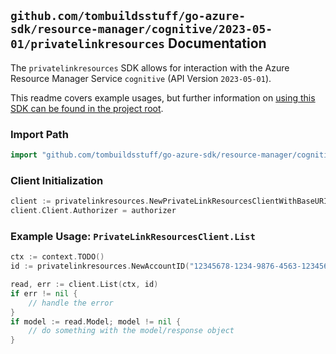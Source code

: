 
## `github.com/tombuildsstuff/go-azure-sdk/resource-manager/cognitive/2023-05-01/privatelinkresources` Documentation

The `privatelinkresources` SDK allows for interaction with the Azure Resource Manager Service `cognitive` (API Version `2023-05-01`).

This readme covers example usages, but further information on [using this SDK can be found in the project root](https://github.com/tombuildsstuff/go-azure-sdk/tree/main/docs).

### Import Path

```go
import "github.com/tombuildsstuff/go-azure-sdk/resource-manager/cognitive/2023-05-01/privatelinkresources"
```


### Client Initialization

```go
client := privatelinkresources.NewPrivateLinkResourcesClientWithBaseURI("https://management.azure.com")
client.Client.Authorizer = authorizer
```


### Example Usage: `PrivateLinkResourcesClient.List`

```go
ctx := context.TODO()
id := privatelinkresources.NewAccountID("12345678-1234-9876-4563-123456789012", "example-resource-group", "accountValue")

read, err := client.List(ctx, id)
if err != nil {
	// handle the error
}
if model := read.Model; model != nil {
	// do something with the model/response object
}
```
